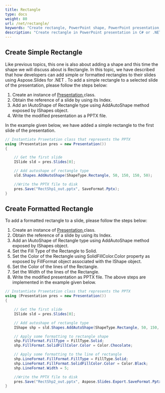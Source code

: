 ```yaml
---
title: Rectangle
type: docs
weight: 80
url: /net/rectangle/
keywords: "Create rectangle, PowerPoint shape, PowerPoint presentation, C#, Csharp, Aspose.Slides for .NET"
description: "Create rectangle in PowerPoint presentation in C# or .NET"
---
```



## **Create Simple Rectangle**
Like previous topics, this one is also about adding a shape and this time the shape we will discuss about is Rectangle. In this topic, we have described that how developers can add simple or formatted rectangles to their slides using Aspose.Slides for .NET . To add a simple rectangle to a selected slide of the presentation, please follow the steps below:

1. Create an instance of [Presentation ](https://apireference.aspose.com/slides/net/aspose.slides/presentation)class.
1. Obtain the reference of a slide by using its Index.
1. Add an IAutoShape of Rectangle type using AddAutoShape method exposed by IShapes object.
1. Write the modified presentation as a PPTX file.

In the example given below, we have added a simple rectangle to the first slide of the presentation.

```c#
// Instantiate Prseetation class that represents the PPTX
using (Presentation pres = new Presentation())
{

    // Get the first slide
    ISlide sld = pres.Slides[0];

    // Add autoshape of rectangle type
    sld.Shapes.AddAutoShape(ShapeType.Rectangle, 50, 150, 150, 50);

    //Write the PPTX file to disk
    pres.Save("RectShp1_out.pptx", SaveFormat.Pptx);
}
```


## **Create Formatted Rectangle**
To add a formatted rectangle to a slide, please follow the steps below:

1. Create an instance of [Presentation ](https://apireference.aspose.com/slides/net/aspose.slides/presentation)class.
1. Obtain the reference of a slide by using its Index.
1. Add an IAutoShape of Rectangle type using AddAutoShape method exposed by IShapes object.
1. Set the Fill Type of the Rectangle to Solid.
1. Set the Color of the Rectangle using SolidFillColor.Color property as exposed by FillFormat object associated with the IShape object.
1. Set the Color of the lines of the Rectangle.
1. Set the Width of the lines of the Rectangle.
1. Write the modified presentation as PPTX file.
   The above steps are implemented in the example given below.

```c#
// Instantiate Prseetation class that represents the PPTX
using (Presentation pres = new Presentation())
{

    // Get the first slide
    ISlide sld = pres.Slides[0];

    // Add autoshape of rectangle type
    IShape shp = sld.Shapes.AddAutoShape(ShapeType.Rectangle, 50, 150, 150, 50);

    // Apply some formatting to rectangle shape
    shp.FillFormat.FillType = FillType.Solid;
    shp.FillFormat.SolidFillColor.Color = Color.Chocolate;

    // Apply some formatting to the line of rectangle
    shp.LineFormat.FillFormat.FillType = FillType.Solid;
    shp.LineFormat.FillFormat.SolidFillColor.Color = Color.Black;
    shp.LineFormat.Width = 5;

    //Write the PPTX file to disk
    pres.Save("RectShp2_out.pptx", Aspose.Slides.Export.SaveFormat.Pptx);
}
```

